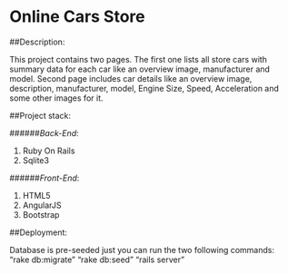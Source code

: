 #  Online Cars Store

##Description: 

This project contains two pages. The first one lists all store cars with summary data for each car like an overview image, manufacturer and model. 
Second page includes car details like an overview image, description, manufacturer, model, Engine Size, Speed, Acceleration and some other images for it.

##Project stack: 

######*Back-End*: 

1. Ruby On Rails
2. Sqlite3

######*Front-End*: 

1. HTML5
2. AngularJS
3. Bootstrap

##Deployment:

Database is pre-seeded just you can run the two following commands:
“rake db:migrate”
“rake db:seed”
“rails server”
